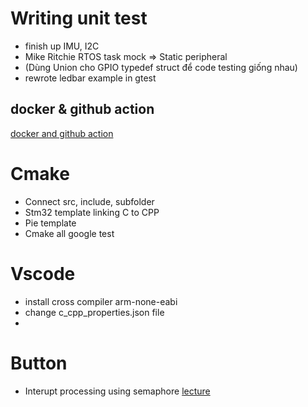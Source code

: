 # Writing unit test
- finish up IMU, I2C
-  Mike Ritchie RTOS task mock  => Static peripheral 
- (Dùng Union cho GPIO typedef struct để code testing giống nhau)
- rewrote ledbar example in gtest
## docker & github action
[docker and github action](https://www.youtube.com/watch?v=lZWFmEhIhpY&t=2418s)
# Cmake
-  Connect src, include, subfolder
-  Stm32 template linking C to CPP
-  Pie template
- Cmake all google test

# Vscode 
- install cross compiler arm-none-eabi
- change c_cpp_properties.json file
- 
# Button
- Interupt processing using semaphore [lecture](https://www.youtube.com/watch?v=06TH2NgrKkA)
